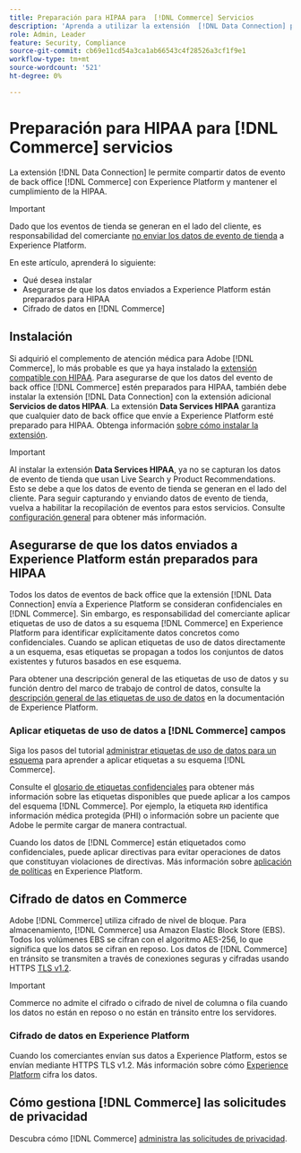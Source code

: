 ```yaml
---
title: Preparación para HIPAA para  [!DNL Commerce] Servicios
description: 'Aprenda a utilizar la extensión  [!DNL Data Connection] para compartir datos con Experience Platform y mantener el cumplimiento de la HIPAA. [!DNL Commerce] '
role: Admin, Leader
feature: Security, Compliance
source-git-commit: cb69e11cd54a3ca1ab66543c4f28526a3cf1f9e1
workflow-type: tm+mt
source-wordcount: '521'
ht-degree: 0%

---
```


# Preparación para HIPAA para [!DNL Commerce] servicios

La extensión [!DNL Data Connection] le permite compartir datos de evento de back office [!DNL Commerce] con Experience Platform y mantener el cumplimiento de la HIPAA.

>[!IMPORTANT]
>
>Dado que los eventos de tienda se generan en el lado del cliente, es responsabilidad del comerciante [no enviar los datos de evento de tienda](connect-data.md#data-collection) a Experience Platform.

En este artículo, aprenderá lo siguiente:

- Qué desea instalar
- Asegurarse de que los datos enviados a Experience Platform están preparados para HIPAA
- Cifrado de datos en [!DNL Commerce]

## Instalación

Si adquirió el complemento de atención médica para Adobe [!DNL Commerce], lo más probable es que ya haya instalado la [extensión compatible con HIPAA](https://experienceleague.adobe.com/en/docs/commerce-admin/start/compliance/hipaa-ready-service/overview#installation). Para asegurarse de que los datos del evento de back office [!DNL Commerce] estén preparados para HIPAA, también debe instalar la extensión [!DNL Data Connection] con la extensión adicional **Servicios de datos HIPAA**. La extensión **Data Services HIPAA** garantiza que cualquier dato de back office que envíe a Experience Platform esté preparado para HIPAA. Obtenga información [sobre cómo instalar la extensión](install.md#install-the-data-services-hipaa-extension).

>[!IMPORTANT]
>
>Al instalar la extensión **Data Services HIPAA**, ya no se capturan los datos de evento de tienda que usan Live Search y Product Recommendations. Esto se debe a que los datos de evento de tienda se generan en el lado del cliente. Para seguir capturando y enviando datos de evento de tienda, vuelva a habilitar la recopilación de eventos para estos servicios. Consulte [configuración general](https://experienceleague.adobe.com/en/docs/commerce-admin/config/general/general.html#data-services) para obtener más información.

## Asegurarse de que los datos enviados a Experience Platform están preparados para HIPAA

Todos los datos de eventos de back office que la extensión [!DNL Data Connection] envía a Experience Platform se consideran confidenciales en [!DNL Commerce]. Sin embargo, es responsabilidad del comerciante aplicar etiquetas de uso de datos a su esquema [!DNL Commerce] en Experience Platform para identificar explícitamente datos concretos como confidenciales. Cuando se aplican etiquetas de uso de datos directamente a un esquema, esas etiquetas se propagan a todos los conjuntos de datos existentes y futuros basados en ese esquema.

Para obtener una descripción general de las etiquetas de uso de datos y su función dentro del marco de trabajo de control de datos, consulte la [descripción general de las etiquetas de uso de datos](https://experienceleague.adobe.com/en/docs/experience-platform/data-governance/labels/overview) en la documentación de Experience Platform.

### Aplicar etiquetas de uso de datos a [!DNL Commerce] campos

Siga los pasos del tutorial [administrar etiquetas de uso de datos para un esquema](https://experienceleague.adobe.com/en/docs/experience-platform/xdm/tutorials/labels) para aprender a aplicar etiquetas a su esquema [!DNL Commerce].

Consulte el [glosario de etiquetas confidenciales](https://experienceleague.adobe.com/en/docs/experience-platform/data-governance/labels/reference#sensitive) para obtener más información sobre las etiquetas disponibles que puede aplicar a los campos del esquema [!DNL Commerce]. Por ejemplo, la etiqueta `RHD` identifica información médica protegida (PHI) o información sobre un paciente que Adobe le permite cargar de manera contractual.

Cuando los datos de [!DNL Commerce] están etiquetados como confidenciales, puede aplicar directivas para evitar operaciones de datos que constituyan violaciones de directivas. Más información sobre [aplicación de políticas](https://experienceleague.adobe.com/en/docs/experience-platform/data-governance/enforcement/overview) en Experience Platform.

## Cifrado de datos en Commerce

Adobe [!DNL Commerce] utiliza cifrado de nivel de bloque. Para almacenamiento, [!DNL Commerce] usa Amazon Elastic Block Store (EBS). Todos los volúmenes EBS se cifran con el algoritmo AES-256, lo que significa que los datos se cifran en reposo. Los datos de [!DNL Commerce] en tránsito se transmiten a través de conexiones seguras y cifradas usando HTTPS [TLS v1.2](https://datatracker.ietf.org/doc/html/rfc5246).

>[!IMPORTANT]
>
>Commerce no admite el cifrado o cifrado de nivel de columna o fila cuando los datos no están en reposo o no están en tránsito entre los servidores.

### Cifrado de datos en Experience Platform

Cuando los comerciantes envían sus datos a Experience Platform, estos se envían mediante HTTPS TLS v1.2. Más información sobre cómo [Experience Platform](https://experienceleague.adobe.com/en/docs/experience-platform/landing/governance-privacy-security/encryption) cifra los datos.

## Cómo gestiona [!DNL Commerce] las solicitudes de privacidad

Descubra cómo [!DNL Commerce] [administra las solicitudes de privacidad](handle-privacy-request.md).
